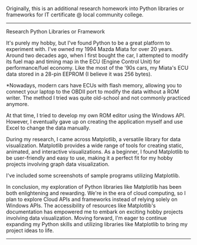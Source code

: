 Originally, this is an additional research homework into Python libraries or frameworks for IT certificate @ local community college.

*********************************************************
Research Python Libraries or Framework

It's purely my hobby, but I've found Python to be a great platform to experiment with. I've owned my 1994 Mazda Miata for over 20 years. Around two decades ago, when I first bought the car, I attempted to modify its fuel map and timing map in the ECU (Engine Control Unit) for performance/fuel economy. Like the most of the '90s cars, my Miata's ECU data stored in a 28-pin EEPROM (I believe it was 256 bytes). 

*Nowadays, modern cars have ECUs with flash memory, allowing you to connect your laptop to the OBDII port to modify the data without a ROM writer. The method I tried was quite old-school and not commonly practiced anymore.

At that time, I tried to develop my own ROM editor using the Windows API. However, I eventually gave up on creating the application myself and use Excel to change the data manually.

During my research, I came across Matplotlib, a versatile library for data visualization. Matplotlib provides a wide range of tools for creating static, animated, and interactive visualizations. As a beginner, I found Matplotlib to be user-friendly and easy to use, making it a perfect fit for my hobby projects involving graph data visualization.

I've included some screenshots of sample programs utilizing Matplotlib.

In conclusion, my exploration of Python libraries like Matplotlib has been both enlightening and rewarding. We're in the era of cloud computing, so I plan to explore Cloud APIs and frameworks instead of relying solely on Windows APIs. The accessibility of resources like Matplotlib's documentation has empowered me to embark on exciting hobby projects involving data visualization. Moving forward, I'm eager to continue expanding my Python skills and utilizing libraries like Matplotlib to bring my project ideas to life.
*********************************************************
